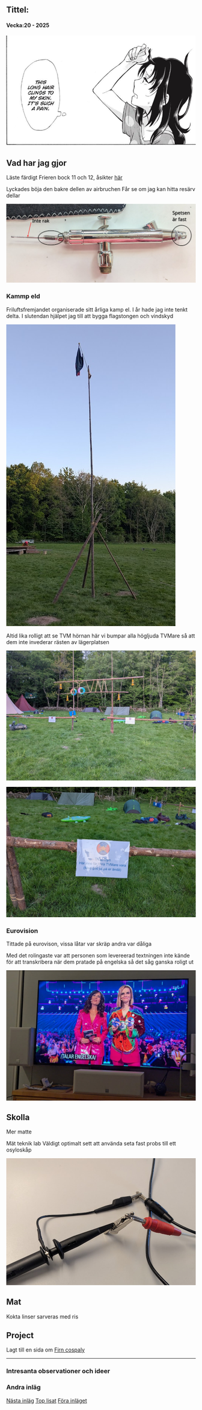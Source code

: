 ## Tittel:

#### Vecka:20 - 2025

![](assets/20250515_112946_image.png)

## Vad har jag gjor

Läste färdigt Frieren bock 11 och 12, åsikter [här](https://caspian.rosengren.nu/Books/frieren.html)

Lyckades böja den bakre dellen av airbruchen
Får se om jag kan hitta resärv dellar

![](assets/20250515_124025_image.png)

### Kammp eld

Friluftsfremjandet organiserade sitt årliga kamp el. I år hade jag inte tenkt delta. I slutendan hjälpet jag till att bygga flagstongen och vindskyd


![](assets/20250519_102003_image.png)

Altid lika rolligt att se TVM hörnan här vi bumpar alla högljuda TVMare så att dem inte invederar rästen av lägerplatsen


![](assets/20250519_102139_image.png)


![](assets/20250519_102204_image.png)
### Eurovision

Tittade på eurovison, vissa låtar var skräp andra var dåliga

Med det rolingaste var att personen som levereerad textningen inte kände för att transkribera när dem pratade på engelska så det såg ganska roligt ut

![](assets/20250519_102433_image.png)
## Skolla

Mer matte

Mät teknik lab
Väldigt optimalt sett att använda seta fast probs till ett osyloskåp

![](assets/20250515_123812_image.png)



## Mat

Kokta linser sarveras med ris

## Project

Lagt till en sida om [Firn cospaly](https://caspian.rosengren.nu/cosplay/firnCosplay.html)

---

### Intresanta observationer och ideer

### Andra inläg

[Nästa inläg](https://caspian.rosengren.nu/blog/21-25.html)  [Top lisat](https://caspian.rosengren.nu/blog.html)  [Föra inläget](https://caspian.rosengren.nu/blog/20-25.html)
